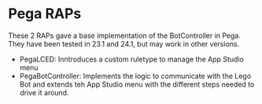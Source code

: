 # Pega RAPs

These 2 RAPs gave a base implementation of the BotController in Pega. They have been tested in 23.1 and 24.1, but may work in other versions.

- PegaLCED: Inntroduces a custom ruletype to manage the App Studio menu
- PegaBotController: Implements the logic to communicate with the Lego Bot and extends teh App Studio menu with the different steps needed to drive it around.
